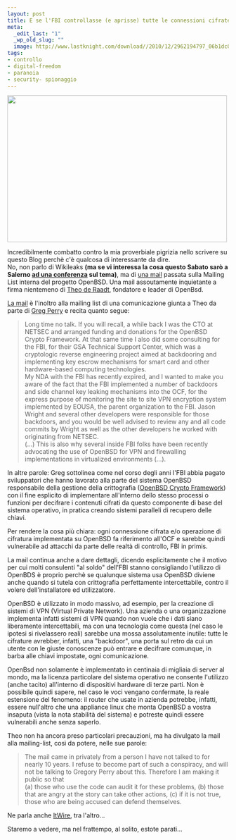 ```yaml
--- 
layout: post
title: E se l'FBI controllasse (e aprisse) tutte le connessioni cifrate?
meta: 
  _edit_last: "1"
  _wp_old_slug: ""
  image: http://www.lastknight.com/download//2010/12/2962194797_06b1dc08ac.jpg
tags: 
- controllo
- digital-freedom
- paranoia
- security- spionaggio
---
```

<a href="http://www.lastknight.com/download//2010/12/2962194797_06b1dc08ac.jpg"><img src="http://www.lastknight.com/download//2010/12/2962194797_06b1dc08ac.jpg" alt="" title="2962194797_06b1dc08ac" width="500" height="333" class="aligncenter size-full wp-image-2309" /></a>
  
Incredibilmente combatto contro la mia proverbiale pigrizia nello scrivere su questo Blog perchè c'è qualcosa di interessante da dire.  
No, non parlo di Wikileaks **(ma se vi interessa la cosa questo Sabato sarò a Salerno [ad una conferenza][conf] sul tema)**, ma di [una mail][link] passata sulla Mailing List interna del progetto OpenBSD. Una mail assoutamente inquietante a firma nientemeno di [Theo de Raadt][theo], fondatore e leader di OpenBsd.  
  
[La mail][link] è l'inoltro alla mailing list di una comunicazione giunta a Theo da parte di [Greg Perry][greg] e recita quanto segue:

> Long time no talk.  If you will recall, a while back I was the CTO at
NETSEC and arranged funding and donations for the OpenBSD Crypto
Framework.  At that same time I also did some consulting for the FBI,
for their GSA Technical Support Center, which was a cryptologic
reverse engineering project aimed at backdooring and implementing key
escrow mechanisms for smart card and other hardware-based computing
technologies.  
> My NDA with the FBI has recently expired, and I wanted to make you
aware of the fact that the FBI implemented a number of backdoors and
side channel key leaking mechanisms into the OCF, for the express
purpose of monitoring the site to site VPN encryption system
implemented by EOUSA, the parent organization to the FBI.  Jason
Wright and several other developers were responsible for those
backdoors, and you would be well advised to review any and all code
commits by Wright as well as the other developers he worked with
originating from NETSEC.  
> (...)
> This is also why several inside FBI folks have been recently
advocating the use of OpenBSD for VPN and firewalling implementations
in virtualized environments (...).

In altre parole: Greg sottolinea come nel corso degli anni l'FBI abbia pagato sviluppatori che hanno lavorato alla parte del sistema OpenBSD responsabile della gestione della crittografia ([OpenBSD Crypto
Framework][OCF]) con il fine esplicito di implementare all'interno dello stesso processi o funzioni per decifrare i contenuti cifrati da questo componente di base del sistema operativo, in pratica creando sistemi paralleli di recupero delle chiavi.  
  
Per rendere la cosa più chiara: ogni connessione cifrata e/o operazione di cifratura implementata su OpenBSD fa riferimento all'OCF e sarebbe quindi vulnerabile ad attacchi da parte delle realtà di controllo, FBI in primis.  
  
La mail continua anche a dare dettagli, dicendo esplicitamente che il motivo per cui molti consulenti "al soldo" dell'FBI stanno consigliando l'utilizzo di OpenBDS è proprio perchè se qualunque sistema usa OpenBSD diviene anche quando si tutela con crittografia perfettamente intercettabile, contro il volere dell'installatore ed utilizzatore.  
  
OpenBSD è utilizzato in modo massivo, ad esempio, per la creazione di sistemi di VPN (Virtual Private Network). Una azienda o una organizzazione implementa infatti sistemi di VPN quando non vuole che i dati siano liberamente intercettabili, ma con una tecnologia come questa (nel caso le ipotesi si rivelassero reali) sarebbe una mossa assolutamente inutile: tutte le cifrature avrebber, infatti, una "backdoor", una porta sul retro da cui un utente con le giuste conoscenze può entrare e decifrare comunque, in barba alle chiavi impostate, ogni comunicazione.  
  
OpenBsd non solamente è implementato in centinaia di migliaia di server al mondo, ma la licenza particolare del sistema operativo ne consente l'utilizzo (anche tacito) all'interno di dispositivi hardware di terze parti. Non è possibile quindi sapere, nel caso le voci vengano confermate, la reale estensione del fenomeno: il router che usate in azienda potrebbe, infatti, essere null'altro che una appliance linux che monta OpenBSD a vostra insaputa (vista la nota stabilità del sistema) e potreste quindi essere vulnerabili anche senza saperlo.  
  
Theo non ha ancora preso particolari precauzioni, ma ha divulgato la mail alla mailing-list, così da potere, nelle sue parole:  
  
> The mail came in privately from a person I have not talked to for
nearly 10 years.  I refuse to become part of such a conspiracy, and
will not be talking to Gregory Perry about this.  Therefore I am
making it public so that  
>     (a) those who use the code can audit it for these problems,
>     (b) those that are angry at the story can take other actions,
>     (c) if it is not true, those who are being accused can defend themselves.
  
Ne parla anche [ItWire](http://www.itwire.com/opinion-and-analysis/open-sauce/43933-developer-claims-fbi-implemented-backdoors-in-openbsd), tra l'altro...  
  
Staremo a vedere, ma nel frattempo, al solito, estote parati...

[link]: http://marc.info/?l=openbsd-tech&m=129236621626462&w=2
[conf]: http://www.aipsa.eu/visuaEvento.aspx?id=46
[OCF]: http://www.openbsd.org/crypto.html
[theo]: http://en.wikipedia.org/wiki/Theo_de_Raadt
[greg]: http://en.wikipedia.org/wiki/Greg_Perry
